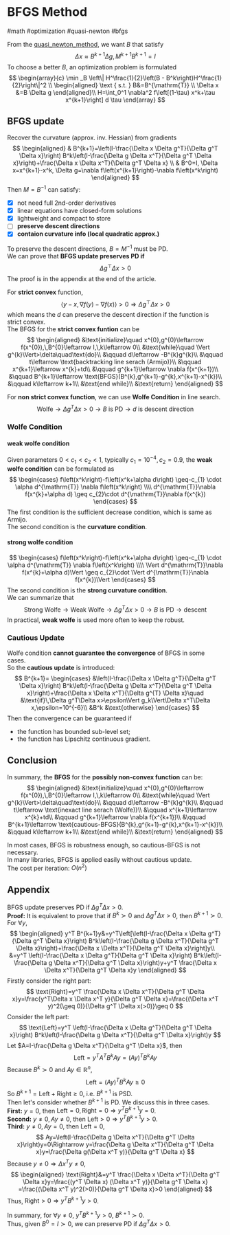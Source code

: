 # BFGS Method

#math #optimization #quasi-newton #bfgs

From the  [quasi_newton_method](quasi_newton_method.md), we want $B$ that satisfy
$$
\Delta x \approx B^{k+1}\Delta g, M^{k+1}B^{k+1}=I
$$
To choose a better $B$, an optimization problem is formulated
$$
\begin{array}{c}
\min _B \left\| H^\frac{1}{2}\left(B - B^k\right)H^\frac{1}{2}\right\|^2 \\
\begin{aligned}
\text { s.t. }  B&=B^{\mathrm{T}} \\
\Delta x &=B \Delta g
\end{aligned}\\
H=\int_0^1 \nabla^2 f\left[(1-\tau) x^k+\tau x^{k+1}\right] d \tau
\end{array}
$$
## BFGS update

Recover the curvature (approx. inv. Hessian) from gradients
$$
\begin{aligned}
& B^{k+1}=\left(I-\frac{\Delta x \Delta g^T}{\Delta g^T \Delta x}\right) B^k\left(I-\frac{\Delta g \Delta x^T}{\Delta g^T \Delta x}\right)+\frac{\Delta x \Delta x^T}{\Delta g^T \Delta x} \\
& B^0=I, \Delta x=x^{k+1}-x^k, \Delta g=\nabla f\left(x^{k+1}\right)-\nabla f\left(x^k\right)
\end{aligned}
$$
Then $M=B^{-1}$ can satisfy:
+ [x] not need full 2nd-order derivatives
+ [x] linear equations have closed-form solutions
+ [x] lightweight and compact to store
+ [ ] **preserve descent directions**
+ [x] **contaion curvature info (local quadratic approx.)**

To preserve the descent directions, $B=M^{-1}$ must be PD.  
We can prove that **BFGS update preserves PD if**
$$
\Delta g^\top\Delta x > 0
$$
The proof is in the appendix at the end of the article.  

For **strict convex** function, 
$$
\langle y-x,\nabla f(y)-\nabla f(x)\rangle >0\Rightarrow \Delta g^\top\Delta x > 0
$$
which means the $d$ can preserve the descent direction if the function is strict convex.  
The BFGS for the **strict convex funtion** can be
$$
\begin{aligned}
&\text{initialize}\quad x^{0},g^{0}\leftarrow f(x^{0}),\,B^{0}\leftarrow I,\,k\leftarrow 0\\
&\text{while}\quad \Vert g^{k}\Vert>\delta\quad\text{do}\\
&\qquad d\leftarrow -B^{k}g^{k}\\
&\qquad t\leftarrow \text{backtracking line serach (Armijo)}\\
&\qquad x^{k+1}\leftarrow x^{k}+td\\
&\qquad g^{k+1}\leftarrow \nabla f(x^{k+1})\\
&\qquad B^{k+1}\leftarrow \text{BFGS}(B^{k},g^{k+1}-g^{k},x^{k+1}-x^{k})\\
&\qquad k\leftarrow k+1\\
&\text{end while}\\
&\text{return}
\end{aligned}
$$

For **non strict convex function**, we can use **Wolfe Condition** in line search.
$$
\text{Wolfe}\rightarrow \Delta g^{T}\Delta x>0\rightarrow B\text{ is PD}\rightarrow d\text{ is descent direction}
$$
### Wolfe Condition
#### weak wolfe condition
Given parameters $0<c_{1}<c_{2}<1$, typically $c_{1}=10^{-4},c_{2}=0.9$, the **weak wolfe condition** can be formulated as
$$
\begin{cases}
f\left(x^k\right)-f\left(x^k+\alpha d\right) \geq-c_{1} \cdot \alpha d^{\mathrm{T}} \nabla f\left(x^k\right) \\\\
d^{\mathrm{T}}\nabla f(x^{k}+\alpha d) \geq c_{2}\cdot d^{\mathrm{T}}\nabla f(x^{k})
\end{cases}
$$
The first condition is the sufficient decrease condition, which is same as Armijo.  
The second condition is the **curvature condition**.
#### strong wolfe condition
$$
\begin{cases}
f\left(x^k\right)-f\left(x^k+\alpha d\right) \geq-c_{1} \cdot \alpha d^{\mathrm{T}} \nabla f\left(x^k\right) \\\\
\Vert d^{\mathrm{T}}\nabla f(x^{k}+\alpha d)\Vert \geq c_{2}\cdot \Vert d^{\mathrm{T}}\nabla f(x^{k})\Vert
\end{cases}
$$
The second condition is the **strong curvature condition**.  
We can summarize that
$$
\text{Strong Wolfe}\rightarrow \text{Weak Wolfe}\rightarrow \Delta g^{T}\Delta x>0\rightarrow B\text{ is PD}\rightarrow \text{descent}
$$
In practical, **weak wolfe** is used more often to keep the robust.
### Cautious Update
Wolfe condition **cannot guarantee the convergence** of BFGS in some cases.  
So the **cautious update** is introduced:
$$
B^{k+1}=
\begin{cases}
&\left(I-\frac{\Delta x \Delta g^T}{\Delta g^T \Delta x}\right) B^k\left(I-\frac{\Delta g \Delta x^T}{\Delta g^T \Delta x}\right)+\frac{\Delta x \Delta x^T}{\Delta g^{T} \Delta x}\quad &\text{if}\,\Delta g^T\Delta x>\epsilon\Vert g_k\Vert\Delta x^T\Delta x,\epsilon=10^{-6}\\
&B^k &\text{otherwise}
\end{cases}
$$
Then the convergence can be guaranteed if
+ the function has bounded sub-level set;
+ the function has Lipschitz continuous gradient.

## Conclusion
In summary, the **BFGS** for the **possibly non-convex function** can be:
$$
\begin{aligned}
&\text{initialize}\quad x^{0},g^{0}\leftarrow f(x^{0}),\,B^{0}\leftarrow I,\,k\leftarrow 0\\
&\text{while}\quad \Vert g^{k}\Vert>\delta\quad\text{do}\\
&\qquad d\leftarrow -B^{k}g^{k}\\
&\qquad t\leftarrow \text{inexact line serach (Wolfe)}\\
&\qquad x^{k+1}\leftarrow x^{k}+td\\
&\qquad g^{k+1}\leftarrow \nabla f(x^{k+1})\\
&\qquad B^{k+1}\leftarrow \text{cautious-BFGS}(B^{k},g^{k+1}-g^{k},x^{k+1}-x^{k})\\
&\qquad k\leftarrow k+1\\
&\text{end while}\\
&\text{return}
\end{aligned}
$$

In most cases, BFGS is robustness enough, so cautious-BFGS is not necessary.  
In many libraries, BFGS is applied easily without cautious update.  
The cost per iteration: $O(n^2)$

## Appendix
BFGS update preserves PD if $\Delta g^T\Delta x>0$.    
**Proof:** It is equivalent to prove that if $B^k\succ 0$ and $\Delta g^T\Delta x>0$, then $B^{k+1}\succ 0$.   
For $\forall y$, 
$$
\begin{aligned}
y^T B^{k+1}y&=y^T\left[\left(I-\frac{\Delta x \Delta g^T}{\Delta g^T \Delta x}\right) B^k\left(I-\frac{\Delta g \Delta x^T}{\Delta g^T \Delta x}\right)+\frac{\Delta x \Delta x^T}{\Delta g^T \Delta x}\right]y\\
&=y^T \left(I-\frac{\Delta x \Delta g^T}{\Delta g^T \Delta x}\right) B^k\left(I-\frac{\Delta g \Delta x^T}{\Delta g^T \Delta x}\right)y+y^T \frac{\Delta x \Delta x^T}{\Delta g^T \Delta x}y
\end{aligned}
$$
Firstly consider the right part:
$$
\text{Right}=y^T \frac{\Delta x \Delta x^T}{\Delta g^T \Delta x}y=\frac{y^T\Delta x \Delta x^T y}{\Delta g^T \Delta x}=\frac{(\Delta x^T y)^2(\geq 0)}{\Delta g^T \Delta x(>0)}\geq 0
$$
Consider the left part:
$$
\text{Left}=y^T \left(I-\frac{\Delta x \Delta g^T}{\Delta g^T \Delta x}\right) B^k\left(I-\frac{\Delta g \Delta x^T}{\Delta g^T \Delta x}\right)y
$$
Let $A=I-\frac{\Delta g \Delta x^T}{\Delta g^T \Delta x}$, then
$$
\text{Left}=y^T A^T B^k A y=(Ay)^T B^k Ay
$$
Because $B^k \succ 0$ and $Ay\in\mathbb{R}^n$, 
$$
\text{Left}=(Ay)^T B^k Ay\geq 0
$$
So $B^{k+1}=\text{Left}+\text{Right}\geq0$, i.e. $B^{k+1}$ is PSD.  
Then let's consider whether $B^{k+1}$ is PD.  We discuss this in three cases.  
**First:** $y=0$, then $\text{Left}=0,\text{Right}=0\Rightarrow y^T B^{k+1} y=0$.  
**Second:** $y\neq0,Ay\neq0$, then $\text{Left}>0\Rightarrow y^T B^{k+1} y>0$.  
**Third:** $y\neq0, Ay=0$, then $\text{Left}=0$, 
$$
Ay=\left(I-\frac{\Delta g \Delta x^T}{\Delta g^T \Delta x}\right)y=0\Rightarrow y=\frac{\Delta g \Delta x^T}{\Delta g^T \Delta x}y=\frac{\Delta g(\Delta x^T y)}{\Delta g^T \Delta x}
$$
Because $y\neq0\Rightarrow \Delta x^T y\neq0$,
$$
\begin{aligned}
\text{Right}&=y^T \frac{\Delta x \Delta x^T}{\Delta g^T \Delta x}y=\frac{(y^T \Delta x) (\Delta x^T y)}{\Delta g^T \Delta x}
=\frac{(\Delta x^T y)^2(>0)}{\Delta g^T \Delta x}>0
\end{aligned}
$$
Thus, $\text{Right}>0\Rightarrow y^T B^{k+1}y>0$.

In summary, for $\forall y\neq0$, $y^T B^{k+1}y>0$, $B^{k+1}\succ 0$.  
Thus, given $B^0=I\succ 0$, we can preserve PD if $\Delta g^T\Delta x>0$.


